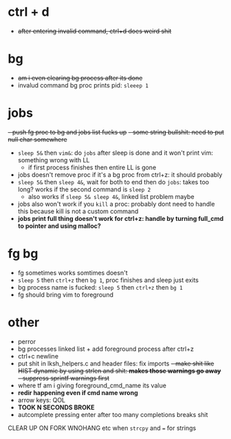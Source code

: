 # ctrl + d
- ~~after entering invalid command, ctrl+d does weird shit~~  

# bg
- ~~am i even clearing bg process after its done~~
- invalud command bg proc prints pid: `sleeep 1`

# jobs
~~- push fg proc to bg and jobs list fucks up~~
  ~~- some string bullshit: need to put null char somewhere~~
- `sleep 5&` then `vim&`: do `jobs` after sleep is done and it won't print vim: something wrong with LL
  - if first process finishes then entire LL is gone
- jobs doesn't remove proc if it's a bg proc from ctrl+z: it should probably
- `sleep 5&` then `sleep 4&`, wait for both to end then do `jobs`: takes too long? works if the second command is `sleep 2`
  - also works if `sleep 5& sleep 4&`, linked list problem maybe
- jobs also won't work if you `kill` a proc: probably dont need to handle this because kill is not a custom command
- **jobs print full thing doesn't work for ctrl+z: handle by turning full_cmd to pointer and using malloc?**

# fg bg
- fg sometimes works somtimes doesn't
- `sleep 5` then `ctrl+z` then `bg 1`, proc finishes and sleep just exits
- bg process name is fucked: `sleep 5` then `ctrl+z` then `bg 1`
- fg should bring vim to foreground

# other
- perror
- bg processes linked list + add foreground process after ctrl+z
- ctrl+c newline
- put shit in lksh_helpers.c and header files: fix imports
~~- make shit like HIST dynamic by using strlen and shit: **makes those warnings go away**~~
  ~~- suppress sprintf warnings first~~
- where tf am i giving foreground_cmd_name its value
- **redir happening even if cmd name wrong**
- arrow keys: QOL
- **TOOK N SECONDS BROKE**
- autcomplete pressing enter after too many completions breaks shit

CLEAR UP ON FORK
WNOHANG etc
when `strcpy` and `=` for strings
